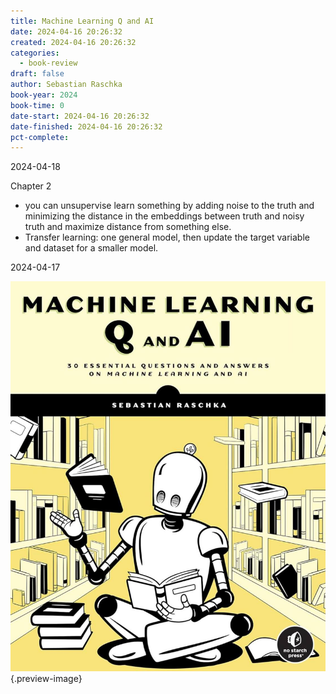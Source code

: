 ```yaml
---
title: Machine Learning Q and AI
date: 2024-04-16 20:26:32
created: 2024-04-16 20:26:32
categories:
  - book-review
draft: false
author: Sebastian Raschka
book-year: 2024
book-time: 0
date-start: 2024-04-16 20:26:32
date-finished: 2024-04-16 20:26:32
pct-complete:
---
```



2024-04-18

Chapter 2

- you can unsupervise learn something by adding noise to the truth and minimizing the distance in the embeddings between truth and noisy truth and maximize distance from something else. 
- Transfer learning: one general model, then update the target variable and dataset for a smaller model. 


2024-04-17 



![Machine Learning Q and AI](../img/book-machine-learning-q-and-ai.jpeg){.preview-image}

